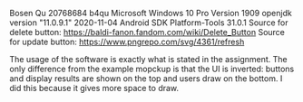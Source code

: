 Bosen Qu
20768684 b4qu
Microsoft Windows 10 Pro Version 1909
openjdk version "11.0.9.1" 2020-11-04
Android SDK Platform-Tools 31.0.1
Source for delete button: https://baldi-fanon.fandom.com/wiki/Delete_Button
Source for update button: https://www.pngrepo.com/svg/4361/refresh

The usage of the software is exactly what is stated in the assignment. The only
difference from the example mopckup is that the UI is inverted: buttons and display
results are shown on the top and users draw on the bottom. I did this because it
gives more space to draw.